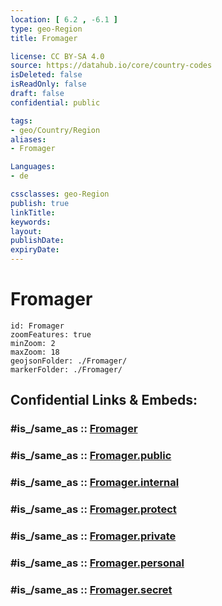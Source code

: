 ```yaml
---
location: [ 6.2 , -6.1 ] 
type: geo-Region
title: Fromager

license: CC BY-SA 4.0
source: https://datahub.io/core/country-codes
isDeleted: false
isReadOnly: false
draft: false
confidential: public

tags:
- geo/Country/Region
aliases:
- Fromager

Languages:
- de

cssclasses: geo-Region
publish: true
linkTitle: 
keywords: 
layout: 
publishDate: 
expiryDate: 
---
```


# Fromager

```leaflet
id: Fromager
zoomFeatures: true 
minZoom: 2 
maxZoom: 18
geojsonFolder: ./Fromager/
markerFolder: ./Fromager/
```


## Confidential Links & Embeds: 

### #is_/same_as :: [Fromager](/_Standards/Earth/Continent/Africa/Africa~West/Cote_d'ivoire/districs@2011/Fromager.md) 

### #is_/same_as :: [Fromager.public](/_public/Earth/Continent/Africa/Africa~West/Cote_d'ivoire/districs@2011/Fromager.public.md) 

### #is_/same_as :: [Fromager.internal](/_internal/Earth/Continent/Africa/Africa~West/Cote_d'ivoire/districs@2011/Fromager.internal.md) 

### #is_/same_as :: [Fromager.protect](/_protect/Earth/Continent/Africa/Africa~West/Cote_d'ivoire/districs@2011/Fromager.protect.md) 

### #is_/same_as :: [Fromager.private](/_private/Earth/Continent/Africa/Africa~West/Cote_d'ivoire/districs@2011/Fromager.private.md) 

### #is_/same_as :: [Fromager.personal](/_personal/Earth/Continent/Africa/Africa~West/Cote_d'ivoire/districs@2011/Fromager.personal.md) 

### #is_/same_as :: [Fromager.secret](/_secret/Earth/Continent/Africa/Africa~West/Cote_d'ivoire/districs@2011/Fromager.secret.md)

